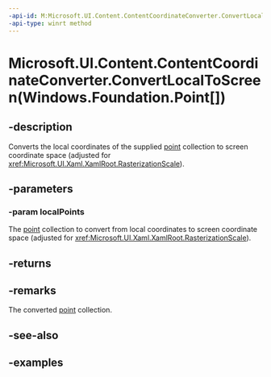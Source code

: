 ```yaml
---
-api-id: M:Microsoft.UI.Content.ContentCoordinateConverter.ConvertLocalToScreen(Windows.Foundation.Point[])
-api-type: winrt method
---
```


# Microsoft.UI.Content.ContentCoordinateConverter.ConvertLocalToScreen(Windows.Foundation.Point[])

<!--
public Windows.Graphics.PointInt32[] ConvertLocalToScreen (Windows.Foundation.Point[] localPoints);
-->

## -description

Converts the local coordinates of the supplied [point](xref:Windows.Foundation.Point) collection to screen coordinate space (adjusted for <xref:Microsoft.UI.Xaml.XamlRoot.RasterizationScale>).

## -parameters

### -param localPoints

The [point](xref:Windows.Foundation.Point) collection to convert from local coordinates to screen coordinate space (adjusted for <xref:Microsoft.UI.Xaml.XamlRoot.RasterizationScale>).

## -returns

## -remarks

The converted [point](xref:Windows.Graphics.PointInt32) collection.

## -see-also

## -examples
